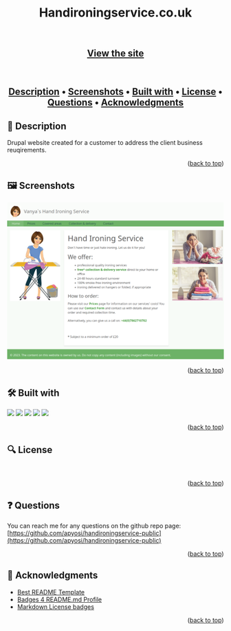 
<a id="readme-top"></a>
<div align="center">
<h1 align="center">Handironingservice.co.uk</h1>
<a href="https://github.com/apyosi/handironingservice-public/graphs/contributors"><img src="https://img.shields.io/github/contributors/apyosi/handironingservice-public.svg?style=for-the-badge" alt=""></a>
<a href="https://github.com/apyosi/handironingservice-public/network/members"><img src="https://img.shields.io/github/forks/apyosi/handironingservice-public.svg?style=for-the-badge" alt=""></a>
<a href="https://github.com/apyosi/handironingservice-public/stargazers"><img src="https://img.shields.io/github/stars/apyosi/handironingservice-public.svg?style=for-the-badge" alt=""></a>
<a href="https://github.com/apyosi/handironingservice-public/issues"><img src="https://img.shields.io/github/issues/apyosi/handironingservice-public.svg?style=for-the-badge" alt=""></a>
<a href="https://opensource.org/licenses/MIT"><img src="https://img.shields.io/badge/License-MIT-yellow.svg" alt=""></a><br>
<h2><a href="https://www.handironingservice.co.uk/" target="_blank"">View the site</a></h2><br>
</div>
<h2 align="center"><a href="#description">Description</a> &bull; <a href="#screenshots">Screenshots</a> &bull; <a href="#built-with">Built with</a> &bull; <a href="#license">License</a> &bull; <a href="#questions">Questions</a> &bull; <a href="#acknowledgments">Acknowledgments</a></h2>

<h2 id="description">🧾 Description</h2>

Drupal website created for a customer to address the client business reuqirements.

<p align="right">(<a href="#readme-top">back to top</a>)</p>

<h2 id="screenshots"> 🖼️ Screenshots</h2>

![screenshot](handironingservice.png "Home page screenshot")

<p align="right">(<a href="#readme-top">back to top</a>)</p>

<h2 id="built-with">🛠️ Built with</h2>

<a href="https://www.drupal.org/" target="_blank" rel="noreferrer" ><img src="https://img.shields.io/badge/Drupal-0678BE?style=for-the-badge&logo=drupal&logoColor=white" /></a>
<a href="https://developer.mozilla.org/en-US/docs/Glossary/HTML5" target="_blank" rel="noreferrer" ><img src="https://img.shields.io/badge/HTML5-E34F26?style=for-the-badge&logo=html5&logoColor=white" /></a>
<a href="https://www.w3.org/TR/CSS/#css" target="_blank" rel="noreferrer" ><img src="https://img.shields.io/badge/CSS3-1572B6?style=for-the-badge&logo=css3&logoColor=white" /></a>
<a href="https://developer.mozilla.org/en-US/docs/Web/JavaScript" target="_blank" rel="noreferrer" ><img src="https://img.shields.io/badge/JavaScript-323330?style=for-the-badge&logo=javascript&logoColor=F7DF1E" /></a>
<a href="https://www.php.net/" target="_blank" rel="noreferrer" ><img src="https://img.shields.io/badge/PHP-777BB4?style=for-the-badge&logo=php&logoColor=white" /></a>

<p align="right">(<a href="#readme-top">back to top</a>)</p>



<h2 id="license">🔍 License</h2>

<a href="https://opensource.org/licenses/MIT"><img src="https://img.shields.io/badge/License-MIT-yellow.svg" alt=""></a>

<p align="right">(<a href="#readme-top">back to top</a>)</p>

<h2 id="questions">❓ Questions</h2>

You can reach me for any questions on the github repo page: [https://github.com/apyosi/handironingservice-public](https://github.com/apyosi/handironingservice-public)

<p align="right">(<a href="#readme-top">back to top</a>)</p>

<h2 id="questions">💌 Acknowledgments</h2>

* [Best README Template](https://github.com/othneildrew/Best-README-Template)
* [Badges 4 README.md Profile](https://github.com/alexandresanlim/Badges4-README.md-Profile)
* [Markdown License badges](https://gist.github.com/lukas-h/2a5d00690736b4c3a7ba)


<p align="right">(<a href="#readme-top">back to top</a>)</p>
